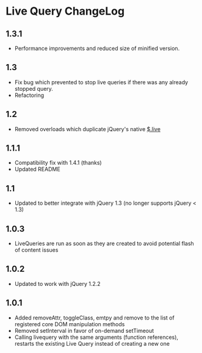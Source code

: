 # Live Query ChangeLog

## 1.3.1
* Performance improvements and reduced size of minified version.

## 1.3

* Fix bug which prevented to stop live queries if there was any already stopped query.
* Refactoring

## 1.2

* Removed overloads which duplicate jQuery's native [$.live](http://api.jquery.com/live/)

## 1.1.1

* Compatibility fix with 1.4.1 (thanks)
* Updated README

## 1.1

* Updated to better integrate with jQuery 1.3 (no longer supports jQuery < 1.3)

## 1.0.3

* LiveQueries are run as soon as they are created to avoid potential flash of content issues

## 1.0.2

* Updated to work with jQuery 1.2.2

## 1.0.1

* Added removeAttr, toggleClass, emtpy and remove to the list of registered core DOM manipulation methods
* Removed setInterval in favor of on-demand setTimeout
* Calling livequery with the same arguments (function references), restarts the existing Live Query instead of creating a new one